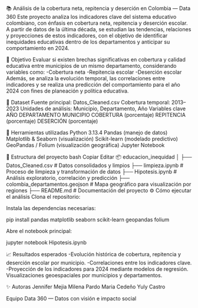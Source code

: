 📚 Análisis de la cobertura neta, repitencia y deserción en Colombia — Data 360
Este proyecto analiza los indicadores clave del sistema educativo colombiano, con énfasis en cobertura neta, repitencia y deserción escolar. A partir de datos de la última década, se estudian las tendencias, relaciones y proyecciones de estos indicadores, con el objetivo de identificar inequidades educativas dentro de los departamentos y anticipar su comportamiento en 2024.

🎯 Objetivo
Evaluar si existen brechas significativas en cobertura y calidad educativa entre municipios de un mismo departamento, considerando variables como:
-Cobertura neta
-Repitencia escolar
-Deserción escolar
Además, se analiza la evolución temporal, las correlaciones entre indicadores y se realiza una predicción del comportamiento para el año 2024 con fines de planeación y política educativa.

🧪 Dataset
Fuente principal: Datos_Cleaned.csv
Cobertura temporal: 2013–2023
Unidades de análisis: Municipio, Departamento, Año
Variables clave
AÑO
DEPARTAMENTO
MUNICIPIO
COBERTURA (porcentaje)
REPITENCIA (porcentaje)
DESERCIÓN (porcentaje)

🧰 Herramientas utilizadas
Python 3.13.4
Pandas (manejo de datos)
Matplotlib & Seaborn (visualización)
Scikit-learn (modelado predictivo)
GeoPandas / Folium (visualización geográfica)
Jupyter Notebook

📁 Estructura del proyecto
bash
Copiar
Editar
📦 educacion_inequidad
│
├── Datos_Cleaned.csv             # Datos consolidados y limpios
├── limpieza.ipynb                # Proceso de limpieza y transformación de datos
├── Hipotesis.ipynb               # Análisis exploratorio, correlación y predicción
├── colombia_departamentos.geojson  # Mapa geográfico para visualización por regiones
├── README.md                     # Documentación del proyecto
⚙️ Cómo ejecutar el análisis
Clona el repositorio:

Instala las dependencias necesarias:

pip install pandas matplotlib seaborn scikit-learn geopandas folium

Abre el notebook principal:

jupyter notebook Hipotesis.ipynb

📈 Resultados esperados
-Evolución histórica de cobertura, repitencia y deserción escolar por municipio.
-Correlaciones entre los indicadores clave.
-Proyección de los indicadores para 2024 mediante modelos de regresión.
Visualizaciones geoespaciales por municipios y departamentos.

✨ Autoras
Jennifer Mejia
Milena Pardo
Maria Cedeño
Yuly Castro

Equipo Data 360 — Datos con visión e impacto social
